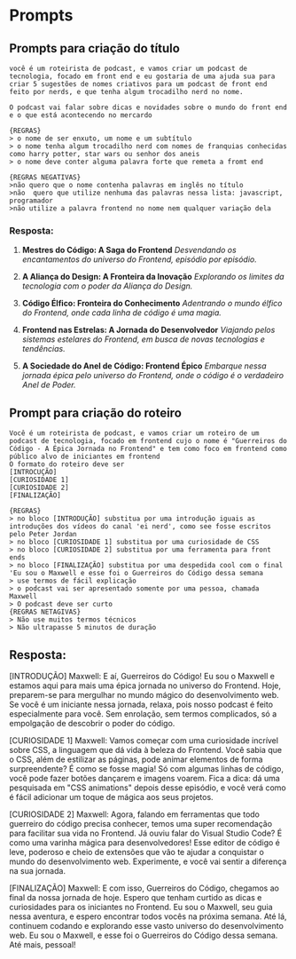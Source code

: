 # Prompts

## Prompts para criação do título
```
você é um roteirista de podcast, e vamos criar um podcast de tecnologia, focado em front end e eu gostaria de uma ajuda sua para criar 5 sugestões de nomes criativos para um podcast de front end feito por nerds, e que tenha algum trocadilho nerd no nome.

O podcast vai falar sobre dicas e novidades sobre o mundo do front end e o que está acontecendo no mercardo

{REGRAS}
> o nome de ser enxuto, um nome e um subtítulo
> o nome tenha algum trocadilho nerd com nomes de franquias conhecidas como harry potter, star wars ou senhor dos aneis
> o nome deve conter alguma palavra forte que remeta a fromt end

{REGRAS NEGATIVAS}
>não quero que o nome contenha palavras em inglês no título
>não  quero que utilize nenhuma das palavras nessa lista: javascript, programador
>não utilize a palavra frontend no nome nem qualquer variação dela
```

### Resposta:
1. **Mestres do Código: A Saga do Frontend**
   *Desvendando os encantamentos do universo do Frontend, episódio por episódio.*

2. **A Aliança do Design: A Fronteira da Inovação**
   *Explorando os limites da tecnologia com o poder da Aliança do Design.*

3. **Código Élfico: Fronteira do Conhecimento**
   *Adentrando o mundo élfico do Frontend, onde cada linha de código é uma magia.*

4. **Frontend nas Estrelas: A Jornada do Desenvolvedor**
   *Viajando pelos sistemas estelares do Frontend, em busca de novas tecnologias e tendências.*

5. **A Sociedade do Anel de Código: Frontend Épico**
   *Embarque nessa jornada épica pelo universo do Frontend, onde o código é o verdadeiro Anel de Poder.*


## Prompt para criação do roteiro
```
Você é um roteirista de podcast, e vamos criar um roteiro de um podcast de tecnologia, focado em frontend cujo o nome é "Guerreiros do Código - A Épica Jornada no Frontend" e tem como foco em frontend como público alvo de iniciantes em frontend
O formato do roteiro deve ser
[INTROCUÇÃO]
[CURIOSIDADE 1]
[CURIOSIDADE 2]
[FINALIZAÇÃO]

{REGRAS}
> no bloco [INTRODUÇÃO] substitua por uma introdução iguais as introduções dos vídeos do canal 'ei nerd', como see fosse escritos pelo Peter Jordan
> no bloco [CURIOSIDADE 1] substitua por uma curiosidade de CSS
> no bloco [CURIOSIDADE 2] substitua por uma ferramenta para front ends
> no bloco [FINALIZAÇÃO] substitua por uma despedida cool com o final 'Eu sou o Maxwell e esse foi o Guerreiros do Código dessa semana
> use termos de fácil explicação
> o podcast vai ser apresentado somente por uma pessoa, chamada Maxwell
> O podcast deve ser curto
{REGRAS NETAGIVAS}
> Não use muitos termos técnicos
> Não ultrapasse 5 minutos de duração
```

## Resposta:
[INTRODUÇÃO]
Maxwell: E aí, Guerreiros do Código! Eu sou o Maxwell e estamos aqui para mais uma épica jornada no universo do Frontend. Hoje, preparem-se para mergulhar no mundo mágico do desenvolvimento web. Se você é um iniciante nessa jornada, relaxa, pois nosso podcast é feito especialmente para você. Sem enrolação, sem termos complicados, só a empolgação de descobrir o poder do código.

[CURIOSIDADE 1]
Maxwell: Vamos começar com uma curiosidade incrível sobre CSS, a linguagem que dá vida à beleza do Frontend. Você sabia que o CSS, além de estilizar as páginas, pode animar elementos de forma surpreendente? É como se fosse magia! Só com algumas linhas de código, você pode fazer botões dançarem e imagens voarem. Fica a dica: dá uma pesquisada em "CSS animations" depois desse episódio, e você verá como é fácil adicionar um toque de mágica aos seus projetos.

[CURIOSIDADE 2]
Maxwell: Agora, falando em ferramentas que todo guerreiro do código precisa conhecer, temos uma super recomendação para facilitar sua vida no Frontend. Já ouviu falar do Visual Studio Code? É como uma varinha mágica para desenvolvedores! Esse editor de código é leve, poderoso e cheio de extensões que vão te ajudar a conquistar o mundo do desenvolvimento web. Experimente, e você vai sentir a diferença na sua jornada.

[FINALIZAÇÃO]
Maxwell: E com isso, Guerreiros do Código, chegamos ao final da nossa jornada de hoje. Espero que tenham curtido as dicas e curiosidades para os iniciantes no Frontend. Eu sou o Maxwell, seu guia nessa aventura, e espero encontrar todos vocês na próxima semana. Até lá, continuem codando e explorando esse vasto universo do desenvolvimento web. Eu sou o Maxwell, e esse foi o Guerreiros do Código dessa semana. Até mais, pessoal!
